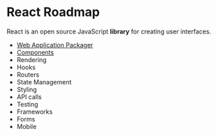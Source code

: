 # React Roadmap

React is an open source JavaScript **library** for creating user interfaces.

- [Web Application Packager](/documents/framwork-docs/react/cli-tools.md)
- [Components](/framework/react/components.jsx)
- Rendering
- Hooks
- Routers
- State Management
- Styling
- API calls
- Testing
- Frameworks
- Forms
- Mobile
